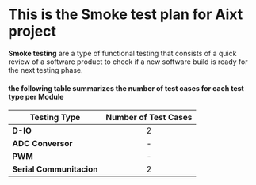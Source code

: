 # This is the Smoke test plan for Aixt project

**Smoke testing** are a type of functional testing that consists of a quick review of a software product to check if a new software build is ready for the next testing phase.

#### the following table summarizes the number of test cases for each test type per Module

| Testing Type             | Number of Test Cases |
| -------------            | :-------------:      |
| **D-IO**                 | 2                    |
| **ADC Conversor**        | -                    |
| **PWM**                  | -                    |
| **Serial Communitacion** | 2                    |